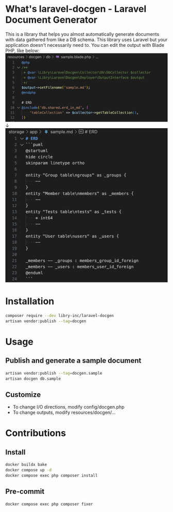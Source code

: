 # What's laravel-docgen - Laravel Document Generator
This is a library that helps you almost automatically generate documents with data gathered from like a DB schema.
This library uses Laravel but your application doesn't necessarily need to.
You can edit the output with Blade PHP, like below:
![screenshot1](./screenshot1.png)
↓
![screenshot2](./screenshot2.png)

# Installation
```sh
composer require --dev libry-inc/laravel-docgen
artisan vendor:publish --tag=docgen
```

# Usage
## Publish and generate a sample document
```sh
artisan vendor:publish --tag=docgen.sample
artisan docgen db.sample
```

## Customize
- To change I/O directions, modify config/docgen.php
- To change outputs, modify resources/docgen/...

# Contributions
## Install
```sh
docker buildx bake
docker compose up -d
docker compose exec php composer install
```

## Pre-commit
```sh
docker compose exec php composer fixer
```
